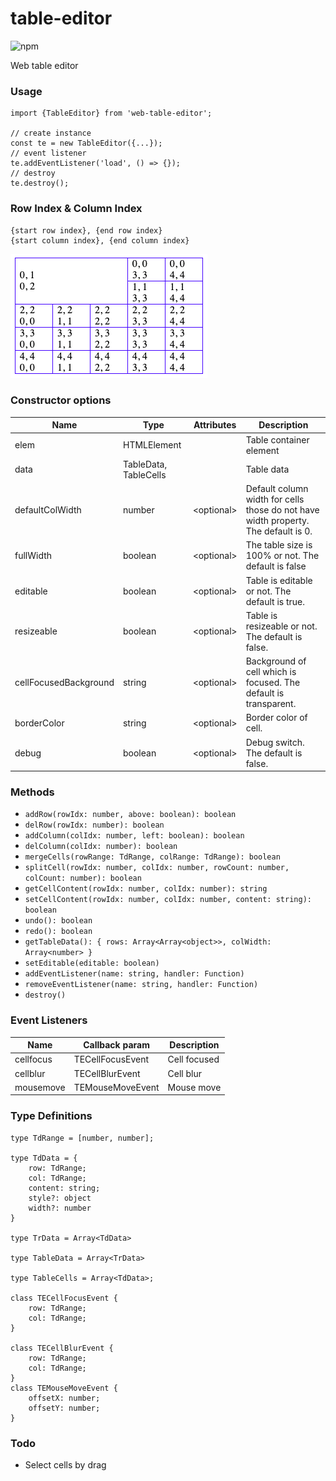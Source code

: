 # table-editor
![npm](https://img.shields.io/npm/v/web-table-editor)

Web table editor

### Usage
````
import {TableEditor} from 'web-table-editor';

// create instance
const te = new TableEditor({...});
// event listener
te.addEventListener('load', () => {});
// destroy
te.destroy();
````

### Row Index & Column Index
````
{start row index}, {end row index}
{start column index}, {end column index}
````
![row index and column index](./table-index.png)

### Constructor options

 Name                     | Type                    | Attributes  | Description
--------------------------|-------------------------|-------------|-------------
elem                      | HTMLElement             |             | Table container element
data                      | TableData, TableCells   |             | Table data
defaultColWidth           | number                  | <optional\> | Default column width for cells those do not have width property. The default is 0.
fullWidth                 | boolean                 | <optional\> | The table size is 100% or not. The default is false
editable                  | boolean                 | <optional\> | Table is editable or not. The default is true.
resizeable                | boolean                 | <optional\> | Table is resizeable or not. The default is false.
cellFocusedBackground     | string                  | <optional\> | Background of cell which is focused. The default is transparent.
borderColor               | string                  | <optional\> | Border color of cell.
debug                     | boolean                 | <optional\> | Debug switch. The default is false.

### Methods

* `addRow(rowIdx: number, above: boolean): boolean`
* `delRow(rowIdx: number): boolean`
* `addColumn(colIdx: number, left: boolean): boolean`
* `delColumn(colIdx: number): boolean`
* `mergeCells(rowRange: TdRange, colRange: TdRange): boolean`
* `splitCell(rowIdx: number, colIdx: number, rowCount: number, colCount: number): boolean`
* `getCellContent(rowIdx: number, colIdx: number): string`
* `setCellContent(rowIdx: number, colIdx: number, content: string): boolean`
* `undo(): boolean`
* `redo(): boolean`
* `getTableData(): { rows: Array<Array<object>>, colWidth: Array<number> }`
* `setEditable(editable: boolean)`
* `addEventListener(name: string, handler: Function)`
* `removeEventListener(name: string, handler: Function)`
* `destroy()`


### Event Listeners

Name         | Callback param       | Description
-------------|----------------------|-------------
cellfocus    | TECellFocusEvent     | Cell focused
cellblur     | TECellBlurEvent      | Cell blur 
mousemove    | TEMouseMoveEvent     | Mouse move

### Type Definitions

````
type TdRange = [number, number];

type TdData = {
    row: TdRange;
    col: TdRange;
    content: string;
    style?: object
    width?: number
}

type TrData = Array<TdData>

type TableData = Array<TrData>

type TableCells = Array<TdData>;

class TECellFocusEvent {
    row: TdRange;
    col: TdRange;
}

class TECellBlurEvent {
    row: TdRange;
    col: TdRange;
}
class TEMouseMoveEvent {
    offsetX: number;
    offsetY: number;
}
````

### Todo
* Select cells by drag
